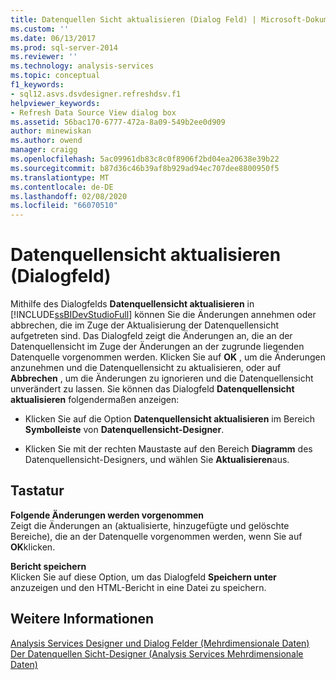```yaml
---
title: Datenquellen Sicht aktualisieren (Dialog Feld) | Microsoft-Dokumentation
ms.custom: ''
ms.date: 06/13/2017
ms.prod: sql-server-2014
ms.reviewer: ''
ms.technology: analysis-services
ms.topic: conceptual
f1_keywords:
- sql12.asvs.dsvdesigner.refreshdsv.f1
helpviewer_keywords:
- Refresh Data Source View dialog box
ms.assetid: 56bac170-6777-472a-8a09-549b2ee0d909
author: minewiskan
ms.author: owend
manager: craigg
ms.openlocfilehash: 5ac09961db83c8c0f8906f2bd04ea20638e39b22
ms.sourcegitcommit: b87d36c46b39af8b929ad94ec707dee8800950f5
ms.translationtype: MT
ms.contentlocale: de-DE
ms.lasthandoff: 02/08/2020
ms.locfileid: "66070510"
---
```

# <a name="refresh-data-source-view-dialog-box"></a>Datenquellensicht aktualisieren (Dialogfeld)
  Mithilfe des Dialogfelds **Datenquellensicht aktualisieren** in [!INCLUDE[ssBIDevStudioFull](../includes/ssbidevstudiofull-md.md)] können Sie die Änderungen annehmen oder abbrechen, die im Zuge der Aktualisierung der Datenquellensicht aufgetreten sind. Das Dialogfeld zeigt die Änderungen an, die an der Datenquellensicht im Zuge der Änderungen an der zugrunde liegenden Datenquelle vorgenommen werden. Klicken Sie auf **OK** , um die Änderungen anzunehmen und die Datenquellensicht zu aktualisieren, oder auf **Abbrechen** , um die Änderungen zu ignorieren und die Datenquellensicht unverändert zu lassen. Sie können das Dialogfeld **Datenquellensicht aktualisieren** folgendermaßen anzeigen:  
  
-   Klicken Sie auf die Option **Datenquellensicht aktualisieren** im Bereich **Symbolleiste** von **Datenquellensicht-Designer**.  
  
-   Klicken Sie mit der rechten Maustaste auf den Bereich **Diagramm** des Datenquellensicht-Designers, und wählen Sie **Aktualisieren**aus.  
  
## <a name="options"></a>Tastatur  
 **Folgende Änderungen werden vorgenommen**  
 Zeigt die Änderungen an (aktualisierte, hinzugefügte und gelöschte Bereiche), die an der Datenquelle vorgenommen werden, wenn Sie auf **OK**klicken.  
  
 **Bericht speichern**  
 Klicken Sie auf diese Option, um das Dialogfeld **Speichern unter** anzuzeigen und den HTML-Bericht in eine Datei zu speichern.  
  
## <a name="see-also"></a>Weitere Informationen  
 [Analysis Services Designer und Dialog Felder &#40;Mehrdimensionale Daten&#41;](analysis-services-designers-and-dialog-boxes-multidimensional-data.md)   
 [Der Datenquellen Sicht-Designer &#40;Analysis Services Mehrdimensionale Daten&#41;](data-source-view-designer-analysis-services-multidimensional-data.md)  
  
  

